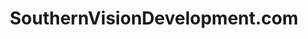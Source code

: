 ---
title: SouthernVisionDevelopment.com
image: southernvisiondevelopment.png
type: WordPress
description: This custom WordPress theme was designed for a McDonough, GA based vision therapist.  Dr. Sarah Jones was starting up her new business and needed a beautiful informational website to attract potential patients.
url: https://southernvisiondevelopment.com/
---